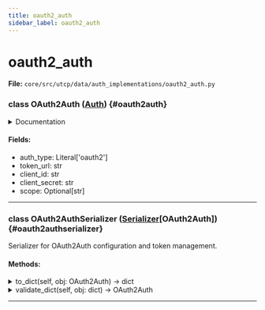 ```yaml
---
title: oauth2_auth
sidebar_label: oauth2_auth
---
```


# oauth2_auth

**File:** `core/src/utcp/data/auth_implementations/oauth2_auth.py`

### class OAuth2Auth ([Auth](./../auth.md#auth)) {#oauth2auth}

<details>
<summary>Documentation</summary>

Authentication using OAuth2 client credentials flow.

Implements the OAuth2 client credentials grant type for machine-to-machine
authentication. The client automatically handles token acquisition and refresh.


**Attributes**

- **`auth_type`**: The authentication type identifier, always "oauth2".
- **`token_url`**: The URL endpoint to fetch the OAuth2 access token from. Recommended to use injected variables.
- **`client_id`**: The OAuth2 client identifier. Recommended to use injected variables.
- **`client_secret`**: The OAuth2 client secret. Recommended to use injected variables.
- **`scope`**: Optional scope parameter to limit the access token's permissions.
</details>

#### Fields:

- auth_type: Literal['oauth2']
- token_url: str
- client_id: str
- client_secret: str
- scope: Optional[str]

---

### class OAuth2AuthSerializer ([Serializer](./../../interfaces/serializer.md#serializer)[OAuth2Auth]) {#oauth2authserializer}

Serializer for OAuth2Auth configuration and token management.

#### Methods:

<details>
<summary>to_dict(self, obj: OAuth2Auth) -> dict</summary>

Convert an OAuth2Auth object to a dictionary.


**Args**

- **`obj`**: The OAuth2Auth object to convert.



**Returns**

The dictionary converted from the OAuth2Auth object.
</details>

<details>
<summary>validate_dict(self, obj: dict) -> OAuth2Auth</summary>

Validate a dictionary and convert it to an OAuth2Auth object.


**Args**

- **`obj`**: The dictionary to validate and convert.



**Returns**

The OAuth2Auth object converted from the dictionary.
</details>

---

